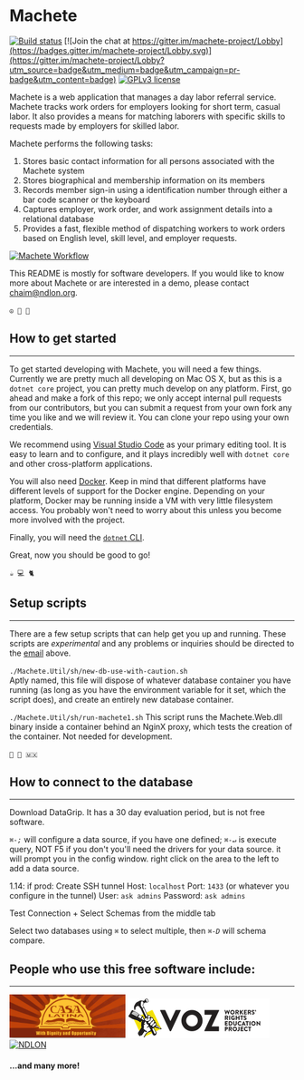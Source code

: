 
# Machete

[![Build status](https://ci.appveyor.com/api/projects/status/4xhan2xt89f7sgji/branch/master?svg=true)](https://ci.appveyor.com/project/savagelearning/machete-k8wo2/branch/master)
[![Join the chat at https://gitter.im/machete-project/Lobby](https://badges.gitter.im/machete-project/Lobby.svg)](https://gitter.im/machete-project/Lobby?utm_source=badge&utm_medium=badge&utm_campaign=pr-badge&utm_content=badge)
[![GPLv3 license](https://img.shields.io/badge/License-GPLv3-blue.svg)](http://www.gnu.org/licenses/gpl-3.0.en.html)



Machete is a web application that manages a day labor referral service. Machete tracks work orders for employers looking
for short term, casual labor. It also provides a means for matching laborers with specific skills to requests made by 
employers for skilled labor.

Machete performs the following tasks:

1. Stores basic contact information for all persons associated with the Machete system
2. Stores biographical and membership information on its members
3. Records member sign-in using a identification number through either a bar code scanner or the keyboard
4. Captures employer, work order, and work assignment details into a relational database
5. Provides a fast, flexible method of dispatching workers to work orders based on English level, skill level, and 
employer requests.

[![Machete Workflow](https://raw.githubusercontent.com/wiki/savagelearning/machete/images/8-point-workflow.png)](https://github.com/SavageLearning/Machete/wiki)

This README is mostly for software developers. If you would like to know more about Machete or are interested in a demo,
please contact chaim@ndlon.org.

`☮️ 💟 🍁`

## How to get started
<hr>

To get started developing with Machete, you will need a few things. Currently we are pretty much all developing on Mac
OS X, but as this is a `dotnet core` project, you can pretty much develop on any platform. First, go ahead and make a
fork of this repo; we only accept internal pull requests from our contributors, but you can submit a request from your
own fork any time you like and we will review it. You can clone your repo using your own credentials.

We recommend using [Visual Studio Code](https://code.visualstudio.com/download) as your primary editing tool. It is easy
to learn and to configure, and it plays incredibly well with `dotnet core` and other cross-platform applications.

You will also need [Docker](https://www.docker.com/get-started). Keep in mind that different platforms have different
levels of support for the Docker engine. Depending on your platform, Docker may be running inside a VM with very little
filesystem access. You probably won't need to worry about this unless you become more involved with the project.

Finally, you will need the [`dotnet` CLI](https://dotnet.microsoft.com/download).

Great, now you should be good to go!

`☕️ 💻 🐈`

## Setup scripts
<hr>

There are a few setup scripts that can help get you up and running. These scripts are _experimental_ and any problems or
inquiries should be directed to the [email](chaim@ndlon.org) above.

`./Machete.Util/sh/new-db-use-with-caution.sh`  
Aptly named, this file will dispose of whatever database container you have running (as long as you have the environment
variable for it set, which the script does), and create an entirely new database container.

`./Machete.Util/sh/run-machete1.sh`
This script runs the Machete.Web.dll binary inside a container behind an NginX proxy, which tests the creation of the container. Not needed for development.

`🎺 💃 🇲🇽`

## How to connect to the database
<hr>
Download DataGrip. It has a 30 day evaluation period, but is not free software.

*`⌘-;`* will configure a data source, if you have one defined; *`⌘-↵`* is execute query, NOT F5
if you don't you'll need the drivers for your data source. it will prompt you in the config window. right click on the area to the left to add a data source.

1.14:
if prod: Create SSH tunnel
Host: `localhost`  Port: `1433` (or whatever you configure in the tunnel)
User: `ask admins`
Password: `ask admins`

Test Connection + Select Schemas from the middle tab

Select two databases using *`⌘`* to select multiple, then *`⌘-D`* will schema compare.


## People who use this free software include:
<hr>

[![Casa Latina](./Machete.Util/misc/casa-latina.png)](https://casa-latina.org/)
[![Portland Voz](./Machete.Util/misc/voz.png)](https://portlandvoz.org/)
[![NDLON](https://ndlon.org/wp-content/uploads/2017/12/NDLON-Logo-Wide-Red-60.png)](https://ndlon.org/)

#### ...and many more!

